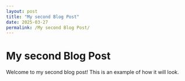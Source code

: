 ```yaml
---
layout: post
title: "My second Blog Post"
date: 2025-03-27
permalink: /My second Blog Post/
---
```


# My second Blog Post

Welcome to my second blog post! This is an example of how it will look.
